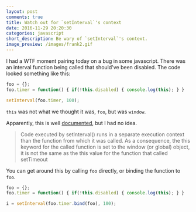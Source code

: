 ```yaml
---
layout: post
comments: true
title: Watch out for `setInterval`'s context
date: 2016-11-29 20:20:30
categories: javascript
short_description: Be wary of `setInterval`'s context.
image_preview: /images/frank2.gif
---
```


I had a WTF moment pairing today on a bug in some javascript. There was an interval function
being called that should've been disabled. The code looked something like this:

```javascript
foo = {};
foo.timer = function() { if(!this.disabled) { console.log(this); } }

setInterval(foo.timer, 100);
```

`this` was not what we thought it was, `foo`, but was `window`.

Apparently, this is well [documented](https://developer.mozilla.org/en-US/docs/Web/API/WindowTimers/setInterval),
but I had no idea.

> Code executed by setInterval() runs in a separate execution context than the function from which it was called.
> As a consequence, the this keyword for the called function is set to the window (or global) object,
> it is not the same as the this value for the function that called setTimeout

You can get around this by calling `foo` directly, or binding the function to `foo`.

```javascript
foo = {};
foo.timer = function() { if(!this.disabled) { console.log(this); } }

i = setInterval(foo.timer.bind(foo), 100);
```
